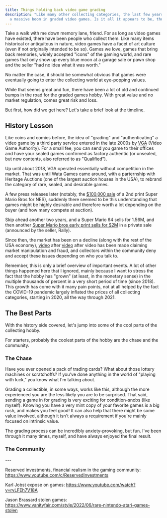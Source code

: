 ```yaml
---
title: Things holding back video game grading
description: "Like many other collecting categories, the last few years has seen
  a massive boom in graded video games. Is it all it appears to be, though? "
---
```

Take a walk with me down memory lane, friend. For as long as video games have existed, there have been people who collect them. Like many items historical or antiquitous in nature, video games have a facet of art culture (even if not originally intended to be so). Games we love, games that bring back memories, widely accepted "icons" of the gaming world, and rare games that only show up every blue moon at a garage sale or pawn shop and the seller "had no idea what it was worth." 

No matter the case, it should be somewhat obvious that games were eventually going to enter the collecting world at eye-popping values.

While that seems great and fun, there have been a lot of old and continued bumps in the road for the graded games hobby. With great value and no market regulation, comes great risk and loss.

But first, how did we get here? Let's take a brief look at the timeline.

## History Lesson

Like coins and comics before, the idea of "grading" and "authenticating" a video game by a third party service entered in the late 2000s by [VGA](https://cgagrading.com/) (Video Game Authority). For a small fee, you can send you game to their offices and have your sealed games confirmed as factory authentic (or unsealed, but new contents, also referred to as "Qualified").

Up until about 2018, VGA operated essentially without competition in the market. That was until Wata Games came around, with a parternship with Heritage Auctions (one of the largest auction houses in the USA), to rebrand the category of rare, sealed, and desirable games.

A few press releases later (notably, the [$100,000 sale](https://mashable.com/article/super-mario-bros-auction-record) of a 2nd print Super Mario Bros for NES), suddenly there seemed to be this understanding that games might be highly desirable and therefore worth a lot depending on the buyer (and how many compete at auction).

Skip ahead another two years, and a Super Mario 64 sells for 1.56M, and then another [Super Mario bros early print sells for $2M](https://www.theverge.com/2021/8/7/22614450/unopened-copy-super-mario-bros-sells-2-million-record) in a private sale (announced by the seller, Rally).

Since then, the market has been on a decline (along with the rest of the USA economy), [video](https://www.youtube.com/watch?v=rvLFEh7V18A) after [video](https://www.youtube.com/watch?v=mKbuNwS-gaI&t=1s) after video has been made claiming market manipulation and fraud, and collectors within the community deny and accept these issues depending on who you talk to.

Remember, this is only a brief overview of important events. A lot of other things happened here that I ignored, mainly because I want to stress the fact that the hobby has "grown" (at least, in the monetary sense) in the multiple thousands of percent in a very short period of time (since 2018). This growth has come with it many pain points, not at all helped by the fact the COVID-19 pandemic largely inflated the prices of all collecting categories, starting in 2020, all the way through 2021.

## The Best Parts

With the history side covered, let's jump into some of the cool parts of the collecting hobby.

For starters, probably the coolest parts of the hobby are the chase and the community.

### The Chase

Have you ever opened a pack of trading cards? What about those lottery machines or scratchoffs? If you've done anything in the world of "playing with luck," you know what I'm talking about.

Grading a collectible, in some ways, works like this, although the more experienced you are the less likely you are to be surprised. That said, sending a game in for grading is very exciting for condition-snobs (like myself). Knowing you have a very mint copy of your favorite games is a big rush, and makes you feel good! It can also help that there might be some value involved, although it isn't always a requirement if you're mainly focused on intrinsic value.

The grading process can be incredibly anxiety-provoking, but fun. I've been through it many times, myself, and have always enjoyed the final result.

### The Community



\---

Reserved investments, financial realism in the gaming community: https://www.youtube.com/c/ReservedInvestments

Karl Jobst expose on games: https://www.youtube.com/watch?v=rvLFEh7V18A

Jason Brassard stolen games: https://www.vanityfair.com/style/2022/06/rare-nintendo-atari-games-stolen